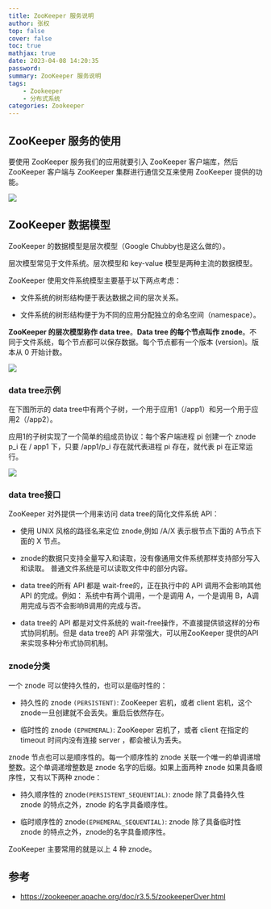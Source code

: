 ```yaml
---
title: ZooKeeper 服务说明
author: 张权
top: false
cover: false
toc: true
mathjax: true
date: 2023-04-08 14:20:35
password:
summary: ZooKeeper 服务说明
tags:
	- Zookeeper
	- 分布式系统
categories: Zookeeper
---
```


## ZooKeeper 服务的使用

要使用 ZooKeeper 服务我们的应用就要引入 ZooKeeper 客户端库，然后 ZooKeeper 客户端与 ZooKeeper 集群进行通信交互来使用 ZooKeeper 提供的功能。

![](https://cdn.jsdelivr.net/gh/dendi875/images/PicGo/20230322213143.png)

## ZooKeeper 数据模型

ZooKeeper 的数据模型是层次模型（Google Chubby也是这么做的）。

层次模型常见于文件系统。层次模型和 key-value 模型是两种主流的数据模型。

ZooKeeper 使用文件系统模型主要基于以下两点考虑：

* 文件系统的树形结构便于表达数据之间的层次关系。

* 文件系统的树形结构便于为不同的应用分配独立的命名空间（namespace）。

**ZooKeeper 的层次模型称作 data tree**。**Data tree 的每个节点叫作 znode**。不同于文件系统，每个节点都可以保存数据。每个节点都有一个版本 (version)。版本从 0 开始计数。

![](https://cdn.jsdelivr.net/gh/dendi875/images/PicGo/20230322213308.png)

### data tree示例

在下图所示的 data tree中有两个子树，一个用于应用1（/app1）和另一个用于应用2（/app2）。

应用1的子树实现了一个简单的组成员协议：每个客户端进程 pi 创建一个 znode  p_i 在 / app1 下，只要 /app1/p_i 存在就代表进程 pi 存在，就代表 pi 在正常运行。

![](https://cdn.jsdelivr.net/gh/dendi875/images/PicGo/20230322213519.png)

### data tree接口

ZooKeeper 对外提供一个用来访问 data tree的简化文件系统 API： 

* 使用 UNIX 风格的路径名来定位 znode,例如 /A/X 表示根节点下面的 A节点下面的 X 节点。 

* znode的数据只支持全量写入和读取，没有像通用文件系统那样支持部分写入和读取。 普通文件系统是可以读取文件中的部分内容。

* data tree的所有 API 都是 wait-free的，正在执行中的 API 调用不会影响其他 API 的完成。例如： 系统中有两个调用，一个是调用 A，一个是调用 B，A调用完成与否不会影响B调用的完成与否。

* data tree的 API 都是对文件系统的 wait-free操作，不直接提供锁这样的分布式协同机制。但是 data tree的 API 非常强大，可以用ZooKeeper 提供的API 来实现多种分布式协同机制。

### znode分类

一个 znode 可以使持久性的，也可以是临时性的：

* 持久性的 znode `(PERSISTENT)`: ZooKeeper 宕机，或者 client 宕机，这个 znode一旦创建就不会丢失。重启后依然存在。

* 临时性的 znode `(EPHEMERAL)`: ZooKeeper 宕机了，或者 client 在指定的 timeout 时间内没有连接 server ，都会被认为丢失。

znode 节点也可以是顺序性的。每一个顺序性的 znode 关联一个唯一的单调递增整数。这个单调递增整数是 znode 名字的后缀。如果上面两种 znode 如果具备顺序性，又有以下两种 znode：

* 持久顺序性的 znode`(PERSISTENT_SEQUENTIAL)`: znode 除了具备持久性 znode 的特点之外，znode 的名字具备顺序性。

* 临时顺序性的 znode`(EPHEMERAL_SEQUENTIAL)`: znode 除了具备临时性 znode 的特点之外，znode的名字具备顺序性。

ZooKeeper 主要常用的就是以上 4 种 znode。

## 参考

* https://zookeeper.apache.org/doc/r3.5.5/zookeeperOver.html